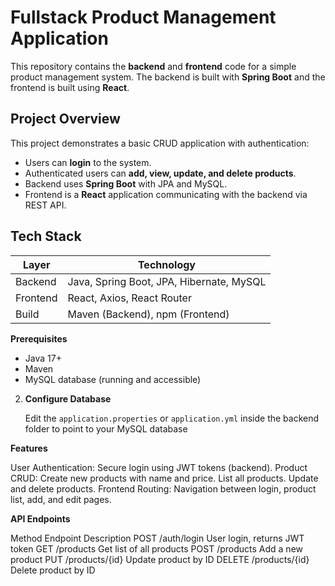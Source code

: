 # Fullstack Product Management Application

This repository contains the **backend** and **frontend** code for a simple product management system. The backend is built with **Spring Boot** and the frontend is built using **React**.

## Project Overview

This project demonstrates a basic CRUD application with authentication:

- Users can **login** to the system.
- Authenticated users can **add, view, update, and delete products**.
- Backend uses **Spring Boot** with JPA and MySQL.
- Frontend is a **React** application communicating with the backend via REST API.

## Tech Stack

| Layer    | Technology           |
| -------- | -------------------- |
| Backend  | Java, Spring Boot, JPA, Hibernate, MySQL |
| Frontend | React, Axios, React Router |
| Build    | Maven (Backend), npm (Frontend) |


**Prerequisites**

   - Java 17+
   - Maven
   - MySQL database (running and accessible)

2. **Configure Database**

   Edit the `application.properties` or `application.yml` inside the backend folder to point to your MySQL database

**Features**

User Authentication: Secure login using JWT tokens (backend).
Product CRUD:
Create new products with name and price.
List all products.
Update and delete products.
Frontend Routing: Navigation between login, product list, add, and edit pages.

**API Endpoints**

Method	Endpoint	Description
POST	/auth/login	User login, returns JWT token
GET	/products	Get list of all products
POST	/products	Add a new product
PUT	/products/{id}	Update product by ID
DELETE	/products/{id}	Delete product by ID


